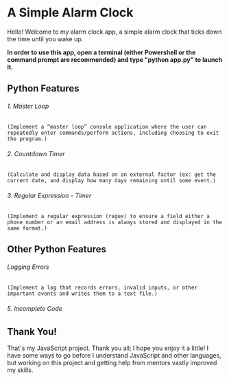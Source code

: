 # A Simple Alarm Clock

Hello! Welcome to my alarm clock app, a simple alarm clock that ticks down the time until you wake up.

**In order to use this app, open a terminal (either Powershell or the command prompt are recommended) and type "python app.py" to launch it.** 


## Python Features

###### 1. Master Loop
    (Implement a “master loop” console application where the user can repeatedly enter commands/perform actions, including choosing to exit the program.)



###### 2. Countdown Timer
    (Calculate and display data based on an external factor (ex: get the current date, and display how many days remaining until some event.)



###### 3. Regular Expression - Timer
    (Implement a regular expression (regex) to ensure a field either a phone number or an email address is always stored and displayed in the same format.)


## Other Python Features

###### Logging Errors
    (Implement a log that records errors, invalid inputs, or other important events and writes them to a text file.)


###### 5. Incomplete Code




## Thank You!

That's my JavaScript project. Thank you all; I hope you enjoy it a little! I have some ways to go before I understand JavaScript and other languages, but working on this project and getting help from mentors vastly improved my skills.
